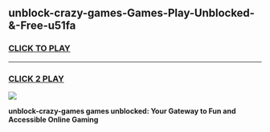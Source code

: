 
## unblock-crazy-games-Games-Play-Unblocked-&-Free-u51fa
<h3>
<a href="https://premium76.site?title=unblock-crazy-games&ref=24A">CLICK TO PLAY</a></h3>
<hr>

<h3>
<a href="https://premium76.site?title=unblock-crazy-games&ref=24A">CLICK 2 PLAY</a>
  
</h3>

<a href="https://premium76.site?title=unblock-crazy-games&ref=24A"><img src="https://clearcache.store/games.png"></a>


**unblock-crazy-games games unblocked: Your Gateway to Fun and Accessible Online Gaming**
